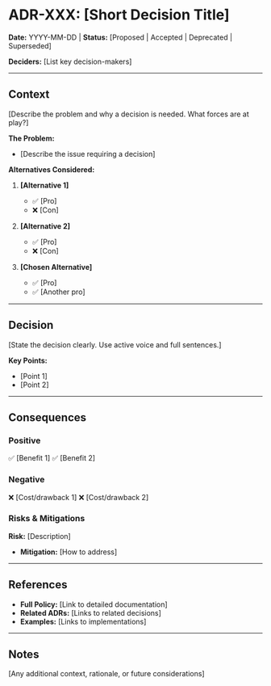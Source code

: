 # ADR-XXX: [Short Decision Title]

**Date:** YYYY-MM-DD | **Status:** [Proposed | Accepted | Deprecated | Superseded]

**Deciders:** [List key decision-makers]

---

## Context

[Describe the problem and why a decision is needed. What forces are at play?]

**The Problem:**
- [Describe the issue requiring a decision]

**Alternatives Considered:**

1. **[Alternative 1]**
   - ✅ [Pro]
   - ❌ [Con]

2. **[Alternative 2]**
   - ✅ [Pro]
   - ❌ [Con]

3. **[Chosen Alternative]**
   - ✅ [Pro]
   - ✅ [Another pro]

---

## Decision

[State the decision clearly. Use active voice and full sentences.]

**Key Points:**
- [Point 1]
- [Point 2]

---

## Consequences

### Positive

✅ [Benefit 1]
✅ [Benefit 2]

### Negative

❌ [Cost/drawback 1]
❌ [Cost/drawback 2]

### Risks & Mitigations

**Risk:** [Description]
- **Mitigation:** [How to address]

---

## References

- **Full Policy:** [Link to detailed documentation]
- **Related ADRs:** [Links to related decisions]
- **Examples:** [Links to implementations]

---

## Notes

[Any additional context, rationale, or future considerations]
